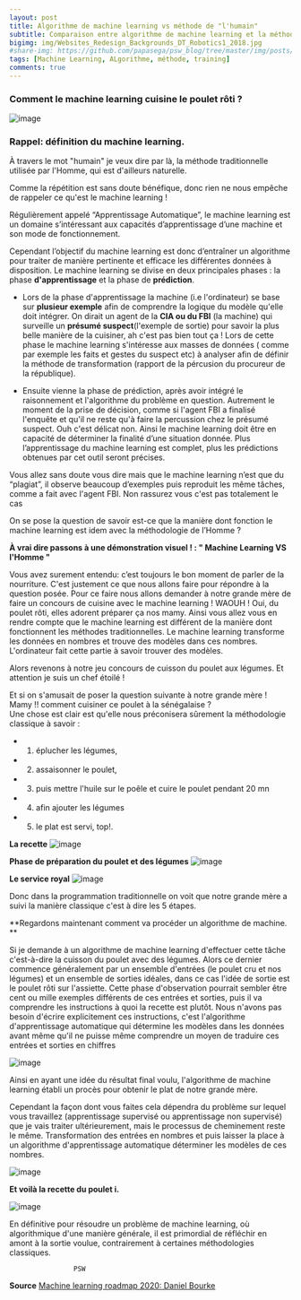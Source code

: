 ```yaml
---
layout: post
title: Algorithme de machine learning vs méthode de "l'humain"
subtitle: Comparaison entre algorithme de machine learning et la méthode de l'Homme.
bigimg: img/Websites_Redesign_Backgrounds_DT_Robotics1_2018.jpg
#share-img: https://github.com/papasega/psw_blog/tree/master/img/posts/ARS.png
tags: [Machine Learning, ALgorithme, méthode, training]
comments: true
---
```


### Comment le machine learning cuisine le poulet rôti ? 

![image](https://drive.google.com/uc?export=view&id=1GMZW6oIEr6NBYt0WiM1bnxmIZuOeLSmB)

### Rappel: définition du machine learning. 
À travers le mot "humain" je veux dire par là, la méthode traditionnelle utilisée par l'Homme, qui est d'ailleurs naturelle.

Comme la répétition est sans doute bénéfique, donc rien ne nous empêche de rappeler ce qu'est le machine learning ! 


 Régulièrement appelé “Apprentissage Automatique”, 
 le machine learning est un domaine s’intéressant aux capacités d’apprentissage d’une machine et son mode de fonctionnement. 
 
 Cependant l’objectif du machine learning est donc d’entraîner un algorithme pour traiter de manière pertinente et efficace les différentes données à disposition. 
 Le machine learning se divise en deux principales phases : la phase **d'apprentissage** et la phase de **prédiction**. 
 
 - Lors de la phase d'apprentissage la machine (i.e l'ordinateur) se base sur **plusieur exemple** afin de comprendre la logique du modèle qu'elle doit intégrer. 
 On dirait un agent de la **CIA ou du FBI** (la machine) qui surveille un **présumé suspect**(l'exemple de sortie) pour savoir la plus belle manière de la cuisiner, ah c'est pas bien tout ça ! 
 Lors de cette phase le machine learning s'intéresse aux masses de données ( comme par exemple les faits et gestes du suspect etc) à analyser afin de définir la méthode de transformation (rapport de la pércusion du procureur de la république).
 
 - Ensuite vienne la phase de prédiction, après avoir intégré le raisonnement et l'algorithme du problème en question. 
 Autrement le moment de la prise de décision, comme si l'agent FBI a finalisé l'enquête et qu'il ne reste qu'à faire la percussion chez le présumé suspect. 
 Ouh c'est délicat non. Ainsi le machine learning doit être en capacité de déterminer la finalité d’une situation donnée. 
 Plus l’apprentissage du machine learning est complet, plus les prédictions obtenues par cet outil seront précises.
 
 
 Vous allez sans doute vous dire mais que le machine learning n’est que du “plagiat”, 
 il observe beaucoup d’exemples puis reproduit les même tâches, comme a fait avec l'agent FBI. 
 Non rassurez vous c'est pas totalement le cas

On se pose la question de savoir est-ce que la manière dont fonction le machine learning est idem avec la méthodologie de l’Homme ? 

**À vrai dire passons à une démonstration visuel ! : " Machine Learning VS l'Homme "** 

Vous avez surement entendu: c’est toujours le bon moment de parler de la nourriture. 
C'est justement ce que nous allons faire pour répondre à la question posée. Pour ce faire nous allons demander à notre grande mère de faire un concours de cuisine avec le machine learning ! WAOUH ! 
Oui, du poulet rôti, elles adorent préparer ça nos mamy. 
Ainsi vous allez vous en rendre compte que le machine learning est différent de la manière dont fonctionnent les méthodes traditionnelles. 
Le machine learning transforme les données en nombres et trouve des modèles dans ces nombres.
L'ordinateur fait cette partie à savoir trouver des modèles.

Alors revenons à notre jeu concours de cuisson du poulet aux légumes. Et attention je suis un chef étoilé !


Et si on s'amusait de poser la question suivante à notre grande mère !  
Mamy !! comment cuisiner ce poulet à la sénégalaise ?  
Une chose est clair est qu'elle nous préconisera sûrement la méthodologie classique à savoir : 

  - 1. éplucher les légumes,  
  - 2. assaisonner le poulet,  
  - 3. puis mettre l'huile sur le poêle et cuire le poulet pendant 20 mn
  - 4. afin ajouter les légumes 
  - 5. le plat est servi, top!.  

**La recette**
![image](https://drive.google.com/uc?export=view&id=1nkKroLd2oPZR93BKJP-dnXCDu5CCEwbM)

**Phase de préparation du poulet et des légumes** 
![image](https://drive.google.com/uc?export=view&id=1SM_cmiVtMlEuAMhhJ_Mrh8NFaW12VbE8)

**Le service royal**
![image](https://drive.google.com/uc?export=view&id=13kX6r8qBfSZtm8cFxw9hwaQmoH0MP-IQ)

Donc dans la programmation traditionnelle on voit que notre grande mère a suivi  la manière classique c'est à dire les 5 étapes.  

**Regardons maintenant comment va procéder un algorithme de machine. **

Si je demande à un algorithme de machine learning d'effectuer cette tâche c'est-à-dire la cuisson du poulet avec des légumes. 
Alors ce dernier commence généralement par un ensemble d'entrées (le poulet cru et nos légumes) et un ensemble de sorties idéales, dans ce cas l'idée de sortie est le poulet rôti sur l'assiette.
Cette phase d'observation pourrait sembler être cent ou mille exemples différents de ces entrées et sorties, puis il va comprendre les instructions à quoi la recette est plutôt. 
Nous n'avons pas besoin d'écrire explicitement ces instructions, c'est l'algorithme d'apprentissage automatique qui détermine les modèles dans les données avant même qu'il ne puisse même comprendre un moyen de traduire ces entrées et sorties en chiffres


![image](https://drive.google.com/uc?export=view&id=1AusB7x5i-a5YFPCduvZwmayaN0sHZumw)

Ainsi en ayant  une idée  du résultat final voulu, l'algorithme de machine learning établi un procès  pour obtenir le plat de notre grande mère. 

Cependant la façon dont vous faites cela dépendra du problème sur lequel vous travaillez (apprentissage supervisé ou apprentissage non supervisé) que je vais traiter ultérieurement, mais le processus de cheminement reste le même.
Transformation des entrées en nombres et puis laisser la place à un algorithme d'apprentissage automatique déterminer les modèles de ces nombres.

![image](https://drive.google.com/uc?export=view&id=1RWgCDHHNT8k6fSJMsLwqoWju_mkkT--d)

**Et voilà la recette du poulet 
i.**

![image](https://drive.google.com/uc?export=view&id=1m8ieM54izQuQykLKPva9AoDtVSrMnzHY)


En définitive pour résoudre un problème de machine learning, où algorithmique d'une manière générale, 
il est primordial de réfléchir en amont à la sortie voulue, contrairement à certaines méthodologies classiques.

                    PSW 

**Source**
 [Machine learning roadmap 2020: Daniel Bourke](https://www.mrdbourke.com/2020-machine-learning-roadmap/)
